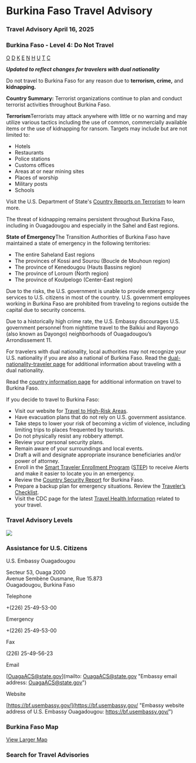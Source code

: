 # Burkina Faso Travel Advisory

### Travel Advisory April 16, 2025

### Burkina Faso - Level 4: Do Not Travel

[O](javascript:void(0); "Tool Tip: Other")
[D](javascript:void(0); "Tool Tip: Wrongful Detention")
[K](javascript:void(0); "Tool Tip: Kidnap and Hostage")
[E](javascript:void(0); "Tool Tip: Event")
[N](javascript:void(0); "Tool Tip: Disaster")
[H](javascript:void(0); "Tool Tip: Health")
[U](javascript:void(0); "Tool Tip: Civil Unrest")
[T](javascript:void(0); "Tool Tip: Terrorism")
[C](javascript:void(0); "Tool Tip: Crimes")

***Updated to reflect changes for travelers with dual nationality***

Do not travel to Burkina Faso for any reason due to **terrorism, crime,** and **kidnapping.**

**Country Summary:** Terrorist organizations continue to plan and conduct terrorist activities throughout Burkina Faso.

**Terrorism**Terrorists may attack anywhere with little or no warning and may utilize various tactics including the use of common, commercially available items or the use of kidnapping for ransom. Targets may include but are not limited to:

* Hotels
* Restaurants
* Police stations
* Customs offices
* Areas at or near mining sites
* Places of worship
* Military posts
* Schools

Visit the U.S. Department of State's [Country Reports on Terrorism](https://www.state.gov/country-reports-on-terrorism/) to learn more.

The threat of kidnapping remains persistent throughout Burkina Faso, including in Ouagadougou and especially in the Sahel and East regions.

**State of Emergency**The Transition Authorities of Burkina Faso have maintained a state of emergency in the following territories:

* The entire Saheland East regions
* The provinces of Kossi and Sourou (Boucle de Mouhoun region)
* The province of Kenedougou (Hauts Bassins region)
* The province of Loroum (North region)
* The province of Koulpelogo (Center-East region)

Due to the risks, the U.S. government is unable to provide emergency services to U.S. citizens in most of the country. U.S. government employees working in Burkina Faso are prohibited from traveling to regions outside the capital due to security concerns.

Due to a historically high crime rate, the U.S. Embassy discourages U.S. government personnel from nighttime travel to the Balkiui and Rayongo (also known as Dayongo) neighborhoods of Ouagadougou’s Arrondissement 11.

For travelers with dual nationality, local authorities may not recognize your U.S. nationality if you are also a national of Burkina Faso. Read the [dual-nationality-traveler page](https://travel.state.gov/content/travel/en/international-travel/before-you-go/travelers-with-special-considerations/Dual-Nationality-Travelers.html) for additional information about traveling with a dual nationality.

Read the [country information page](https://travel.state.gov/content/passports/en/country/burkina-faso.html) for additional information on travel to Burkina Faso.

If you decide to travel to Burkina Faso:

* Visit our website for [Travel to High-Risk Areas](https://travel.state.gov/content/passports/en/go/TraveltoHighRiskAreas.html).
* Have evacuation plans that do not rely on U.S. government assistance.
* Take steps to lower your risk of becoming a victim of violence, including limiting trips to places frequented by tourists.
* Do not physically resist any robbery attempt.
* Review your personal security plans.
* Remain aware of your surroundings and local events.
* Draft a will and designate appropriate insurance beneficiaries and/or power of attorney.
* Enroll in the [Smart Traveler Enrollment Program](https://step.state.gov/step/) ([STEP](https://step.state.gov/step/)) to receive Alerts and make it easier to locate you in an emergency.
* Review the [Country Security Report](https://www.osac.gov/Content/Report/892f3b82-62c6-4130-b48c-1c5d5fcecd77) for Burkina Faso.
* Prepare a backup plan for emergency situations. Review the [Traveler’s Checklist](https://travel.state.gov/content/passports/en/go/checklist.html).
* Visit the CDC page for the latest [Travel Health Information](https://wwwnc.cdc.gov/travel/destinations/list) related to your travel.

### Travel Advisory Levels

[![](/content/dam/NEWTravelAssets/images/travel-levelv1.svg)](/content/travel/en/international-travel/before-you-go/about-our-new-products.html "Travel Advisory Levels")

### Assistance for U.S. Citizens

U.S. Embassy Ouagadougou

Secteur 53, Ouaga 2000  
Avenue Sembène Ousmane, Rue 15.873  
Ouagadougou, Burkina Faso

Telephone

+(226) 25-49-53-00

Emergency

+(226) 25-49-53-00

Fax

(226) 25-49-56-23

Email

[OuagaACS@state.gov](mailto: OuagaACS@state.gov "Embassy email address: OuagaACS@state.gov")

Website

[https://bf.usembassy.gov/](https://bf.usembassy.gov/ "Embassy website address of U.S. Embassy Ouagadougou: https://bf.usembassy.gov/")

### Burkina Faso Map

[View Larger Map](https://travelmaps.state.gov/TSGMap/?extent=-8.910520706,8.510044016,5.378784518,16.672202389 "Map of Burkina Faso")



### Search for Travel Advisories